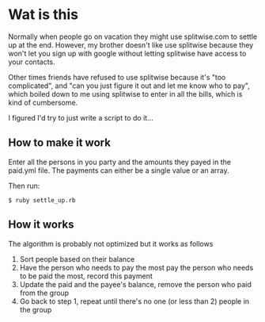 # Wat is this

Normally when people go on vacation they might use splitwise.com to settle up
at the end. However, my brother doesn't like use splitwise because they won't let you
sign up with google without letting splitwise have access to your contacts. 

Other times friends have refused to use splitwise because it's "too complicated",
and "can you just figure it out and let me know who to pay", which boiled down
to me using splitwise to enter in all the bills, which is kind of cumbersome.

I figured I'd try to just write a script to do it...

## How to make it work

Enter all the persons in you party and the amounts they payed in the paid.yml
file. The payments can either be a single value or an array.

Then run:

    $ ruby settle_up.rb

## How it works

The algorithm is probably not optimized but it works as follows

1. Sort people based on their balance
2. Have the person who needs to pay the most pay the person who needs to be paid the most, record this payment
3. Update the paid and the payee's balance, remove the person who paid from the group
4. Go back to step 1, repeat until there's no one (or less than 2) people in the group

